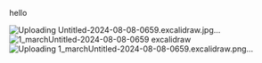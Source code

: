 hello

![Uploading Untitled-2024-08-08-0659.excalidraw.jpg…]()
![1_marchUntitled-2024-08-08-0659 excalidraw](https://github.com/user-attachments/assets/3d585e45-b06a-4cd7-893c-a4225935c168)
![Uploading 1_marchUntitled-2024-08-08-0659.excalidraw.png…]()
